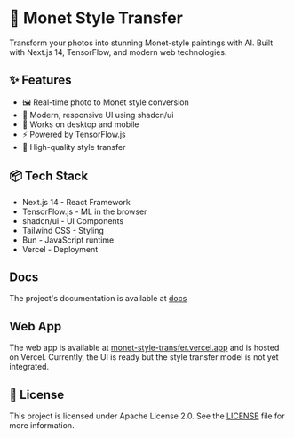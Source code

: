 # 🎨 Monet Style Transfer

Transform your photos into stunning Monet-style paintings with AI. Built with Next.js 14, TensorFlow, and modern web technologies.

## ✨ Features

- 🖼️ Real-time photo to Monet style conversion
- 🚀 Modern, responsive UI using shadcn/ui
- 📱 Works on desktop and mobile
- ⚡ Powered by TensorFlow.js
- 🎯 High-quality style transfer

## 📦 Tech Stack

- Next.js 14 - React Framework
- TensorFlow.js - ML in the browser
- shadcn/ui - UI Components
- Tailwind CSS - Styling
- Bun - JavaScript runtime
- Vercel - Deployment

## Docs

The project's documentation is available at [docs](docs)

## Web App

The web app is available at [monet-style-transfer.vercel.app](https://image-style-transfer-amber.vercel.app/) and is hosted on Vercel. Currently, the UI is ready but the style transfer model is not yet integrated.

## 📄 License

This project is licensed under Apache License 2.0. See the [LICENSE](LICENSE) file for more information.
